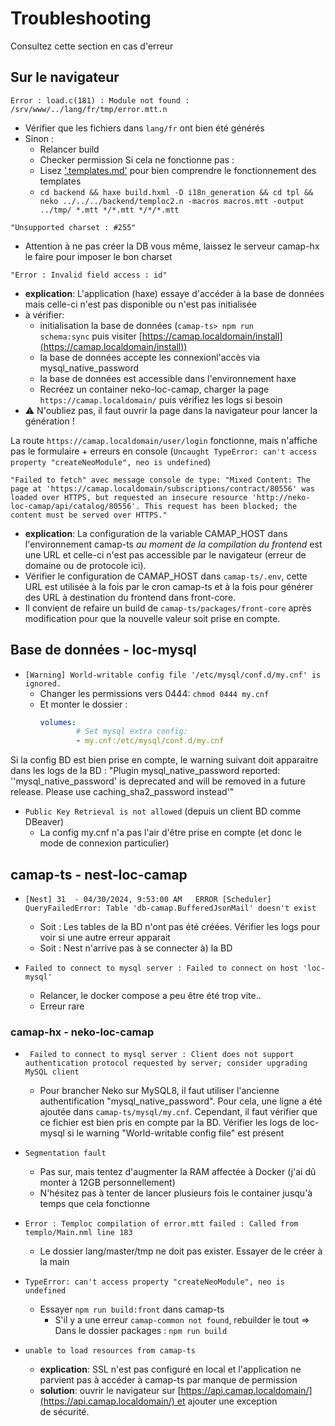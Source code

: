 # Troubleshooting

Consultez cette section en cas d'erreur


## Sur le navigateur
`Error : load.c(181) : Module not found : /srv/www/../lang/fr/tmp/error.mtt.n`
- Vérifier que les fichiers dans `lang/fr` ont bien été générés
- Sinon :
	- Relancer build
	- Checker permission
	Si cela ne fonctionne pas : 
	- Lisez ['.templates.md'](./templates.md) pour bien comprendre le fonctionnement des templates
	- `cd backend && haxe build.hxml -D i18n_generation && cd tpl && neko ../../../backend/temploc2.n -macros macros.mtt -output ../tmp/ *.mtt */*.mtt */*/*.mtt`


`"Unsupported charset : #255"`
- Attention à ne pas créer la DB vous même, laissez le serveur camap-hx le faire pour imposer le bon charset

`"Error : Invalid field access : id"`
- **explication**: L'application (haxe) essaye d'accéder à la base de données mais celle-ci n'est pas disponible ou n'est pas initialisée
- à vérifier:
	- initialisation la base de données (`camap-ts> npm run schema:sync` puis visiter [https://camap.localdomain/install](https://camap.localdomain/install))
	- la base de données accepte les connexionl'accès via mysql_native_password
	- la base de données est accessible dans l'environnement haxe
	- Recréez un container neko-loc-camap, charger la page `https://camap.localdomain/` puis vérifiez les logs si besoin
- ⚠ N'oubliez pas, il faut ouvrir la page dans la navigateur pour lancer la génération !

La route `https://camap.localdomain/user/login` fonctionne, mais n'affiche pas le formulaire + erreurs en console (`Uncaught TypeError: can't access property "createNeoModule", neo is undefined`)

`"Failed to fetch" avec message console de type: "Mixed Content: The page at 'https://camap.localdomain/subscriptions/contract/80556' was loaded over HTTPS, but requested an insecure resource 'http://neko-loc-camap/api/catalog/80556'. This request has been blocked; the content must be served over HTTPS."`
- **explication**: La configuration de la variable CAMAP_HOST dans l'environnement camap-ts *au moment de la compilation du frontend* est une URL et celle-ci n'est pas accessible par le navigateur (erreur de domaine ou de protocole ici).
- Vérifier le configuration de CAMAP_HOST dans `camap-ts/.env`, cette URL est utilisée à la fois par le cron camap-ts et à la fois pour générer des URL à destination du frontend dans front-core.
- Il convient de refaire un build de `camap-ts/packages/front-core` après modification pour que la nouvelle valeur soit prise en compte.

## Base de données - loc-mysql
- `[Warning] World-writable config file '/etc/mysql/conf.d/my.cnf' is ignored.`
	- Changer les permissions vers 0444: `chmod 0444 my.cnf`
	- Et monter le dossier :
		```yaml
		volumes:
				# Set mysql extra config:
				- my.cnf:/etc/mysql/conf.d/my.cnf
		```

Si la config BD est bien prise en compte, le warning suivant doit apparaitre dans les logs de la BD : "Plugin mysql_native_password reported: ''mysql_native_password' is deprecated and will be removed in a future release. Please use caching_sha2_password instead'"

- `Public Key Retrieval is not allowed` (depuis un client BD comme DBeaver)
	- La config my.cnf n'a pas l'air d'être prise en compte (et donc le mode de connexion particulier)

## camap-ts - nest-loc-camap
- `[Nest] 31  - 04/30/2024, 9:53:00 AM   ERROR [Scheduler] QueryFailedError: Table 'db-camap.BufferedJsonMail' doesn't exist`
	- Soit : Les tables de la BD n'ont pas été créées. Vérifier les logs pour voir si une autre erreur apparait
	- Soit : Nest n'arrive pas à se connecter à) la BD

- `Failed to connect to mysql server : Failed to connect on host 'loc-mysql'`
	- Relancer, le docker compose a peu être été trop vite..
	- Erreur rare

 ### camap-hx - neko-loc-camap
- ` Failed to connect to mysql server : Client does not support authentication protocol requested by server; consider upgrading MySQL client`
	- Pour brancher Neko sur MySQL8, il faut utiliser l'ancienne authentification "mysql_native_password". Pour cela, une ligne a été ajoutée dans `camap-ts/mysql/my.cnf`. Cependant, il faut vérifier que ce fichier est bien pris en compte par la BD. Vérifier les logs de loc-mysql si le warning "World-writable config file" est présent

- `Segmentation fault`
	- Pas sur, mais tentez d'augmenter la RAM affectée à Docker (j'ai dû monter à 12GB personnellement)
	- N'hésitez pas à tenter de lancer plusieurs fois le container jusqu'à temps que cela fonctionne

- `Error : Temploc compilation of error.mtt failed : Called from templo/Main.nml line 183`
	- Le dossier lang/master/tmp ne doit pas exister. Essayer de le créer à la main

- `TypeError: can't access property "createNeoModule", neo is undefined`
	- Essayer `npm run build:front` dans camap-ts
		- S'il y a une erreur `camap-common not found`, rebuilder le tout => Dans le dossier packages : `npm run build`

- `unable to load resources from camap-ts`
	- **explication**: SSL n'est pas configuré en local et l'application ne parvient pas à accéder à camap-ts par manque de permission
	- **solution**: ouvrir le navigateur sur [https://api.camap.localdomain/](https://api.camap.localdomain/) et ajouter une exception de sécurité.